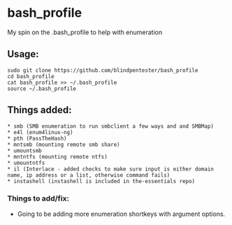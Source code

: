# bash_profile
My spin on the .bash_profile to help with enumeration  
  
## Usage:  
    sudo git clone https://github.com/blindpentester/bash_profile
    cd bash_profile  
    cat bash_profile >> ~/.bash_profile  
    source ~/.bash_profile
  
  
## Things added:  
    * smb (SMB enumeration to run smbclient a few ways and and SMBMap)  
    * e4l (enum4linux-ng)  
    * pth (PassTheHash)  
    * mntsmb (mounting remote smb share)  
    * umountsmb  
    * mntntfs (mounting remote ntfs)  
    * umountntfs  
    * il (Interlace - added checks to make sure input is either domain name, ip address or a list, otherwise command fails)  
    * instashell (instashell is included in the-essentials repo)
    
### Things to add/fix:  
- Going to be adding more enumeration shortkeys with argument options.  
